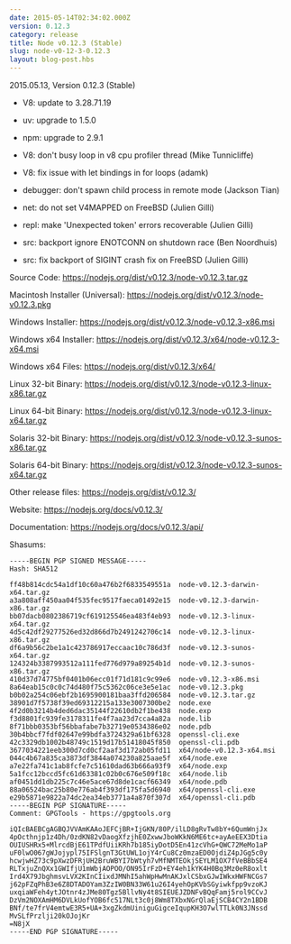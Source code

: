 ```yaml
---
date: 2015-05-14T02:34:02.000Z
version: 0.12.3
category: release
title: Node v0.12.3 (Stable)
slug: node-v0-12-3-0.12.3
layout: blog-post.hbs
---
```


2015.05.13, Version 0.12.3 (Stable)

* V8: update to 3.28.71.19

* uv: upgrade to 1.5.0

* npm: upgrade to 2.9.1

* V8: don't busy loop in v8 cpu profiler thread (Mike Tunnicliffe)

* V8: fix issue with let bindings in for loops (adamk)

* debugger: don't spawn child process in remote mode (Jackson Tian)

* net: do not set V4MAPPED on FreeBSD (Julien Gilli)

* repl: make 'Unexpected token' errors recoverable (Julien Gilli)

* src: backport ignore ENOTCONN on shutdown race (Ben Noordhuis)

* src: fix backport of SIGINT crash fix on FreeBSD (Julien Gilli)

Source Code: https://nodejs.org/dist/v0.12.3/node-v0.12.3.tar.gz

Macintosh Installer (Universal): https://nodejs.org/dist/v0.12.3/node-v0.12.3.pkg

Windows Installer: https://nodejs.org/dist/v0.12.3/node-v0.12.3-x86.msi

Windows x64 Installer: https://nodejs.org/dist/v0.12.3/x64/node-v0.12.3-x64.msi

Windows x64 Files: https://nodejs.org/dist/v0.12.3/x64/

Linux 32-bit Binary: https://nodejs.org/dist/v0.12.3/node-v0.12.3-linux-x86.tar.gz

Linux 64-bit Binary: https://nodejs.org/dist/v0.12.3/node-v0.12.3-linux-x64.tar.gz

Solaris 32-bit Binary: https://nodejs.org/dist/v0.12.3/node-v0.12.3-sunos-x86.tar.gz

Solaris 64-bit Binary: https://nodejs.org/dist/v0.12.3/node-v0.12.3-sunos-x64.tar.gz

Other release files: https://nodejs.org/dist/v0.12.3/

Website: https://nodejs.org/docs/v0.12.3/

Documentation: https://nodejs.org/docs/v0.12.3/api/

Shasums:
```
-----BEGIN PGP SIGNED MESSAGE-----
Hash: SHA512

ff48b814cdc54a1df10c60a476b2f6833549551a  node-v0.12.3-darwin-x64.tar.gz
a3a808aff450aa04f535fec9517faeca01492e15  node-v0.12.3-darwin-x86.tar.gz
bb07dacb0802386719cf619125546ea483f4eb93  node-v0.12.3-linux-x64.tar.gz
4d5c42df29277526ed32d866d7b2491242706c14  node-v0.12.3-linux-x86.tar.gz
df6a9b56c2be1a1c423786917eccaac10c786d3f  node-v0.12.3-sunos-x64.tar.gz
124324b3387993512a111fed776d979a89254b1d  node-v0.12.3-sunos-x86.tar.gz
410d37d74775bf0401b06ecc01f71d181c9c99e6  node-v0.12.3-x86.msi
8a64eab15c0c0c74d480f75c5362c06ce3e5e1ac  node-v0.12.3.pkg
b0b02a254c06ebf2b1695900181baa3ffd206584  node-v0.12.3.tar.gz
38901d7f5738f39ed69312215a133e3007300be2  node.exe
4f2d0b3214b4ded6dac35144f22610db2f1be438  node.exp
f3d8801fc939fe3178311fe4f7aa23d7cca4a82a  node.lib
8f71bbb0353bf56bbafabe7b32719e0534386e02  node.pdb
30b4bbcf7fdf02647e99bdfa3724329a61bf6328  openssl-cli.exe
42c3329db1002b48749c1519d17b51418045f850  openssl-cli.pdb
3677034221eeb300d7cd0cf2aaf3d172ab05fd11  x64/node-v0.12.3-x64.msi
044c4b67a835ca3873df3844a074230a825aae5f  x64/node.exe
a7e22fa741c1ab8fcfe7c51610dad63b666a93f9  x64/node.exp
5a1fcc12bccd5fc61d63381c02b0c676e509f18c  x64/node.lib
af0451dd1db225c7c46e5ace67d8de1cacf66349  x64/node.pdb
88a06524bac25b80e776ab4f393df175fa5d6940  x64/openssl-cli.exe
e29b5871e9822a74dc2ea34eb3771a4a870f307d  x64/openssl-cli.pdb
-----BEGIN PGP SIGNATURE-----
Comment: GPGTools - https://gpgtools.org

iQIcBAEBCgAGBQJVVAmKAAoJEFCjBR+IjGKN/80P/ilLD8gRvTw8bY+6QumWnjJx
4pOcthnjp1z4Dh/0zdKN82vDaogXfzjhE0ZxwwJboWKkN6ME6tc+ayAeEEX3Dtia
OUIUSHRx5+MlrcdBjE61TPdfUiiKRh7b185iyDotD5En41zcVhG+QWC72MeMo1aP
uF0lwO067gWJojypl75IFSlgnT3GtUWL1ojY4rCu8Cz0mzaED0OjdiZ4pJGg5c0y
hcwjwHZ73c9pXwzDFRjUH2BruWBYI7bWtyh7vMfNMTEOkjSEYLM1OX7fVeBBbSE4
RLTxjuZnQXx1GWIfjU1mWbjAOPOO/ON95IrFzD+EY4eh1kYK4H0Bq3Mz0eR8oxlt
Ird4X79JbghmsvLVX2KInCIixdJMNhI5ahWpHwMnAKJxlCSbxGJwIWkxHWFNCGs7
j62pFZqPhB3e6Z8DTADOYam3ZzIW0BN33W61u26I4yehOpKVbSGyiwkfpp9vzoKJ
uxqiaWFeh4ytJOtnr4zJMe80Tgz5BllvNy4t8SIEUEJZDNFvBQqFamj5rol9CCvJ
DzVm2NOXAmHM6DVLkUofYOB6fc517NLt3c0j8Wm8TXbxNGrQlaEjSCB4CY2n1BDB
BNf/te7frV4emtwE3R5+UA+3xgZkdmUiniguGigceIqupKH3O7wlTTLk0N3JNssd
MvSLfPrzlji20kOJojKr
=N8jX
-----END PGP SIGNATURE-----
```
